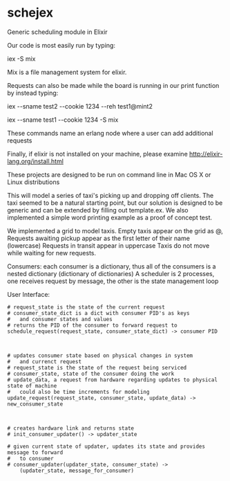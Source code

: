 # schejex
Generic scheduling module in Elixir

Our code is most easily run by typing:

iex -S mix

Mix is a file management system for elixir.


Requests can also be made while the board is running in our print function by
instead typing:

iex --sname test2 --cookie 1234 --reh test1@mint2

iex --sname test1 --cookie 1234 -S mix

These commands name an erlang node where a user can add additional requests

Finally, if elixir is not installed on your machine, please examine http://elixir-lang.org/install.html

These projects are designed to be run on command line in Mac OS X or Linux distributions


This will model a series of taxi's picking up and dropping off clients. The
taxi seemed to be a natural starting point, but our solution is designed to
be generic and can be extended by filling out template.ex. We also implemented
a simple word printing example as a proof of concept test.

We implemented a grid to model taxis. Empty taxis appear on the grid as @, 
Requests awaiting pickup appear as the first letter of their name (lowercase)
Requests in transit appear in uppercase
Taxis do not move while waiting for new requests.

Consumers: each consumer is a dictionary, thus all of the consumers is a nested
dictionary (dictionary of dictionaries)
A scheduler is 2 processes, one receives request by message, the other is the 
state management loop



User Interface:
    
    # request_state is the state of the current request
    # consumer_state_dict is a dict with consumer PID's as keys
    #   and consumer states and values
    # returns the PID of the consumer to forward request to
    schedule_request(request_state, consumer_state_dict) -> consumer PID



    # updates consumer state based on physical changes in system
    #   and currenct request
    # request_state is the state of the request being serviced
    # consumer_state, state of the consumer doing the work
    # update_data, a request from hardware regarding updates to physical state of machine
    #   could also be time increments for modeling
    update_request(request_state, consumer_state, update_data) -> new_consumer_state



    # creates hardware link and returns state
    # init_consumer_updater() -> updater_state

    # given current state of updater, updates its state and provides message to forward
    #   to consumer
    # consumer_updater(updater_state, consumer_state) -> 
        (updater_state, message_for_consumer)

